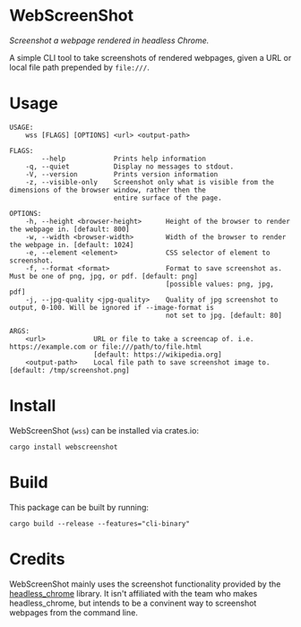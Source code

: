 # WebScreenShot
*Screenshot a webpage rendered in headless Chrome.*

A simple CLI tool to take screenshots of rendered webpages, given a URL or local file path prepended by `file:///`.

# Usage
```
USAGE:
    wss [FLAGS] [OPTIONS] <url> <output-path>

FLAGS:
        --help            Prints help information
    -q, --quiet           Display no messages to stdout.
    -V, --version         Prints version information
    -z, --visible-only    Screenshot only what is visible from the dimensions of the browser window, rather then the
                          entire surface of the page.

OPTIONS:
    -h, --height <browser-height>      Height of the browser to render the webpage in. [default: 800]
    -w, --width <browser-width>        Width of the browser to render the webpage in. [default: 1024]
    -e, --element <element>            CSS selector of element to screenshot.
    -f, --format <format>              Format to save screenshot as. Must be one of png, jpg, or pdf. [default: png]
                                       [possible values: png, jpg, pdf]
    -j, --jpg-quality <jpg-quality>    Quality of jpg screenshot to output, 0-100. Will be ignored if --image-format is
                                       not set to jpg. [default: 80]

ARGS:
    <url>            URL or file to take a screencap of. i.e. https://example.com or file:///path/to/file.html
                     [default: https://wikipedia.org]
    <output-path>    Local file path to save screenshot image to. [default: /tmp/screenshot.png]
```

# Install
WebScreenShot (`wss`) can be installed via crates.io:
```
cargo install webscreenshot
```

# Build
This package can be built by running:
```
cargo build --release --features="cli-binary"
```

# Credits

WebScreenShot mainly uses the screenshot functionality provided by the [headless_chrome](https://github.com/atroche/rust-headless-chrome/) library. It isn't affiliated with the team who makes headless_chrome, but intends to be a convinent way to screenshot webpages from the command line.
